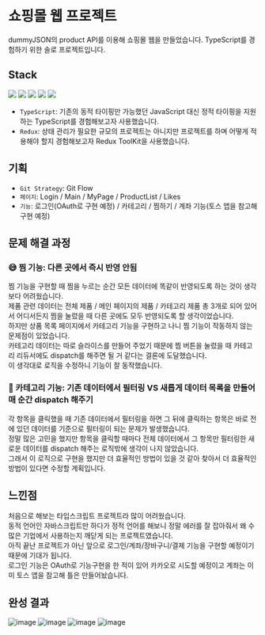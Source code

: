 # 쇼핑몰 웹 프로젝트
dummyJSON의 product API를 이용해 쇼핑몰 웹을 만들었습니다. TypeScript를 경험하기 위한 솔로 프로젝트입니다.

## Stack
<img src="https://img.shields.io/badge/Typescript-3178C6?style=flat-square&logo=Typescript&logoColor=white"/> <img src="https://img.shields.io/badge/React-61DAFB?style=flat-square&logo=React&logoColor=white"/> <img src="https://img.shields.io/badge/Redux-764ABC?style=flat-square&logo=Redux&logoColor=white"/> <img src="https://img.shields.io/badge/TailwindCSS-06B6D4?style=flat-square&logo=tailwindcss&logoColor=white"/> <img src="https://img.shields.io/badge/Vite-646CFF?style=flat-square&logo=Vite&logoColor=white"/>
- ```TypeScript```: 기존의 동적 타이핑만 가능했던 JavaScript 대신 정적 타이핑을 지원하는 TypeScript를 경험해보고자 사용했습니다.
- ```Redux```: 상태 관리가 필요한 규모의 프로젝트는 아니지만 프로젝트를 하며 어떻게 적용해야 할지 경험해보고자 Redux ToolKit을 사용했습니다.

## 기획
- ```Git Strategy```: Git Flow
- ```페이지```: Login / Main / MyPage / ProductList / Likes
- ```기능```: 로그인(OAuth로 구현 예정) / 카테고리 / 찜하기 / 계좌 기능(토스 앱을 참고해 구현 예정)

## 문제 해결 과정
### 😅 찜 기능: 다른 곳에서 즉시 반영 안됨
찜 기능을 구현할 때 찜을 누르는 순간 모든 데이터에 똑같이 반영되도록 하는 것이 생각보다 어려웠습니다.<br />
제품 관련 데이터는 전체 제품 / 메인 페이지의 제품 / 카테고리 제품 총 3개로 되어 있어서 어디서든지 찜을 눌렀을 때 다른 곳에도 모두 반영되도록 할 생각이었습니다.<br />
하지만 상품 목록 페이지에서 카테고리 기능을 구현하고 나니 찜 기능이 작동하지 않는 문제점이 있었습니다.<br />
카테고리 데이터는 따로 슬라이스를 만들어 주었기 때문에 찜 버튼을 눌렀을 때 카테고리 리듀서에도 dispatch를 해주면 될 거 같다는 결론에 도달했습니다.<br />
이 생각대로 로직을 수정하니 기능이 잘 동작했습니다.

### 🥺 카테고리 기능: 기존 데이터에서 필터링 VS 새롭게 데이터 목록을 만들어 매 순간 dispatch 해주기
각 항목을 클릭했을 때 기존 데이터에서 필터링을 하면 그 뒤에 클릭하는 항목은 바로 전에 있던 데이터를 기준으로 필터링이 되는 문제가 발생했습니다.<br />
정말 많은 고민을 했지만 항목을 클릭할 때마다 전체 데이터에서 그 항목만 필터링한 새로운 데이터를 dispatch 해주는 로직밖에 생각이 나지 않았습니다.<br />
그래서 이 로직으로 구현을 했지만 더 효율적인 방법이 있을 것 같아 찾아서 더 효율적인 방법이 있다면 수정할 계획입니다.<br />

## 느낀점
처음으로 해보는 타입스크립트 프로젝트라 많이 어려웠습니다. <br />
동적 언어인 자바스크립트만 하다가 정적 언어를 해보니 정말 에러를 잘 잡아줘서 왜 수많은 기업에서 사용하는지 깨닫게 되는 프로젝트였습니다. <br />
아직 끝난 프로젝트가 아닌 앞으로 로그인/계좌/장바구니/결제 기능을 구현할 예정이기 때문에 기대가 됩니다. <br />
로그인 기능은 OAuth로 기능구현을 한 적이 있어 카카오로 시도할 예정이고 계좌는 이미 토스 앱을 참고해 틀은 만들어놨습니다.

## 완성 결과
![image](https://github.com/TaeWooKim-SCH/ShoppingMall-Solo-Project/assets/79956107/14b86a0e-d2cd-4b1b-88cd-1295e4d40ce3)
![image](https://github.com/TaeWooKim-SCH/ShoppingMall-Solo-Project/assets/79956107/1f3b2781-013a-4a7b-a37c-9de1e7931a99)
![image](https://github.com/TaeWooKim-SCH/ShoppingMall-Solo-Project/assets/79956107/c8134f90-d266-4a5d-94e3-3e63235ce671)
![image](https://github.com/TaeWooKim-SCH/ShoppingMall-Solo-Project/assets/79956107/bfef5172-3f54-4559-b438-34bb10473bca)
